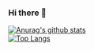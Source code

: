 ### Hi there 👋

[![Anurag's github stats](https://github-readme-stats.vercel.app/api?username=tchiinhemba&show_icons=true&theme=dark)](https://github.com/anuraghazra/github-readme-stats)  
[![Top Langs](https://github-readme-stats.vercel.app/api/top-langs/?username=tchiinhemba&layout=compact&show_icons=true&theme=dark)](https://github.com/anuraghazra/github-readme-stats)

